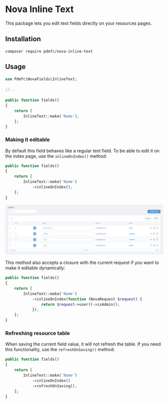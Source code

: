 # Nova Inline Text

This package lets you edit text fields directly on your resources pages.

## Installation

```shell
composer require pdmfc/nova-inline-text
```

## Usage

```php
use Pdmfc\NovaFields\InlineText;

//...

public function fields()
{
    return [
        InlineText::make('Name'),
    ];
}
```

### Making it editable

By default this field behaves like a regular text field. To be able to edit it on the index page, use the `inlineOnIndex()` method:

```php
public function fields()
{
    return [
        InlineText::make('Name')
            ->inlineOnIndex(),
    ];
}
```

![Basic usage](images/basic_example.png)

This method also accepts a closure with the current request if you want to make it editable dynamically:

```php
public function fields()
{
    return [
        InlineText::make('Name')
            ->inlineOnIndex(function (NovaRequest $request) {
                return $request->user()->isAdmin();
            }),
    ];
}
```

### Refreshing resource table

When saving the current field value, it will not refresh the table.
If you need this functionality, use the `refreshOnSaving()` method:

```php
public function fields()
{
    return [
        InlineText::make('Name')
            ->inlineOnIndex()
            ->refreshOnSaving(),
    ];
}
```

